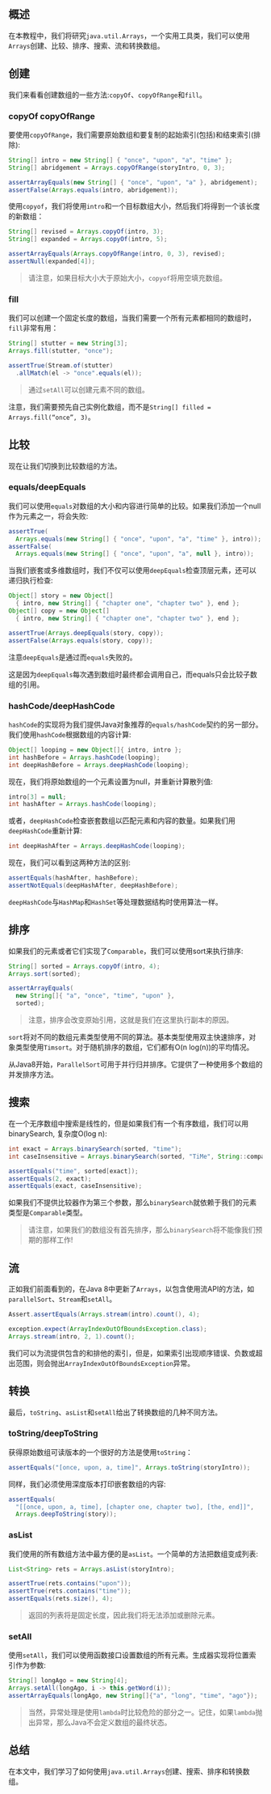 ## 概述

在本教程中，我们将研究`java.util.Arrays`，一个实用工具类，我们可以使用`Arrays`创建、比较、排序、搜索、流和转换数组。

## 创建

我们来看看创建数组的一些方法:`copyOf`、`copyOfRange`和`fill`。

### copyOf copyOfRange

要使用`copyOfRange`，我们需要原始数组和要复制的起始索引(包括)和结束索引(排除):

```java
String[] intro = new String[] { "once", "upon", "a", "time" };
String[] abridgement = Arrays.copyOfRange(storyIntro, 0, 3);

assertArrayEquals(new String[] { "once", "upon", "a" }, abridgement);
assertFalse(Arrays.equals(intro, abridgement));
```

使用`copyof`，我们将使用`intro`和一个目标数组大小，然后我们将得到一个该长度的新数组：

```java
String[] revised = Arrays.copyOf(intro, 3);
String[] expanded = Arrays.copyOf(intro, 5);

assertArrayEquals(Arrays.copyOfRange(intro, 0, 3), revised);
assertNull(expanded[4]);
```

> 请注意，如果目标大小大于原始大小，`copyof`将用空填充数组。

### fill

我们可以创建一个固定长度的数组，当我们需要一个所有元素都相同的数组时，`fill`非常有用：

```java
String[] stutter = new String[3];
Arrays.fill(stutter, "once");

assertTrue(Stream.of(stutter)
  .allMatch(el -> "once".equals(el));
```

> 通过`setAll`可以创建元素不同的数组。

注意，我们需要预先自己实例化数组，而不是`String[] filled = Arrays.fill(“once”, 3)`。

## 比较

现在让我们切换到比较数组的方法。

### equals/deepEquals

我们可以使用`equals`对数组的大小和内容进行简单的比较。如果我们添加一个null作为元素之一，将会失败:

```java
assertTrue(
  Arrays.equals(new String[] { "once", "upon", "a", "time" }, intro));
assertFalse(
  Arrays.equals(new String[] { "once", "upon", "a", null }, intro));
```

当我们嵌套或多维数组时，我们不仅可以使用`deepEquals`检查顶层元素，还可以递归执行检查:

```java
Object[] story = new Object[]
  { intro, new String[] { "chapter one", "chapter two" }, end };
Object[] copy = new Object[]
  { intro, new String[] { "chapter one", "chapter two" }, end };

assertTrue(Arrays.deepEquals(story, copy));
assertFalse(Arrays.equals(story, copy));
```

注意`deepEquals`是通过而`equals`失败的。

这是因为`deepEquals`每次遇到数组时最终都会调用自己，而equals只会比较子数组的引用。

### hashCode/deepHashCode

`hashCode`的实现将为我们提供Java对象推荐的`equals/hashCode`契约的另一部分。我们使用`hashCode`根据数组的内容计算:

```java
Object[] looping = new Object[]{ intro, intro };
int hashBefore = Arrays.hashCode(looping);
int deepHashBefore = Arrays.deepHashCode(looping);
```

现在，我们将原始数组的一个元素设置为null，并重新计算散列值:

```java
intro[3] = null;
int hashAfter = Arrays.hashCode(looping);
```

或者，`deepHashCode`检查嵌套数组以匹配元素和内容的数量。如果我们用`deepHashCode`重新计算:

```java
int deepHashAfter = Arrays.deepHashCode(looping);
```

现在，我们可以看到这两种方法的区别:

```java
assertEquals(hashAfter, hashBefore);
assertNotEquals(deepHashAfter, deepHashBefore);
```

`deepHashCode`与`HashMap`和`HashSet`等处理数据结构时使用算法一样。

## 排序

如果我们的元素或者它们实现了`Comparable`，我们可以使用sort来执行排序:

```java
String[] sorted = Arrays.copyOf(intro, 4);
Arrays.sort(sorted);

assertArrayEquals(
  new String[]{ "a", "once", "time", "upon" }, 
  sorted);
```

> 注意，排序会改变原始引用，这就是我们在这里执行副本的原因。

`sort`将对不同的数组元素类型使用不同的算法。基本类型使用双主快速排序，对象类型使用`Timsort`。对于随机排序的数组，它们都有O(n log(n))的平均情况。

从Java8开始，`ParallelSort`可用于并行归并排序。它提供了一种使用多个数组的并发排序方法。

## 搜索

在一个无序数组中搜索是线性的，但是如果我们有一个有序数组，我们可以用binarySearch, 复杂度O(log n):

```java
int exact = Arrays.binarySearch(sorted, "time");
int caseInsensitive = Arrays.binarySearch(sorted, "TiMe", String::compareToIgnoreCase);

assertEquals("time", sorted[exact]);
assertEquals(2, exact);
assertEquals(exact, caseInsensitive);
```

如果我们不提供比较器作为第三个参数，那么`binarySearch`就依赖于我们的元素类型是`Comparable`类型。

> 请注意，如果我们的数组没有首先排序，那么`binarySearch`将不能像我们预期的那样工作!

## 流

正如我们前面看到的，在Java 8中更新了`Arrays`，以包含使用流API的方法，如`parallelSort`、`Stream`和`setAll`。

```java
Assert.assertEquals(Arrays.stream(intro).count(), 4);

exception.expect(ArrayIndexOutOfBoundsException.class);
Arrays.stream(intro, 2, 1).count();
```

我们可以为流提供包含的和排他的索引，但是，如果索引出现顺序错误、负数或超出范围，则会抛出`ArrayIndexOutOfBoundsException`异常。

## 转换

最后，`toString`、`asList`和`setAll`给出了转换数组的几种不同方法。

### toString/deepToString

获得原始数组可读版本的一个很好的方法是使用`toString`：

```java
assertEquals("[once, upon, a, time]", Arrays.toString(storyIntro));
```

同样，我们必须使用深度版本打印嵌套数组的内容:

```java
assertEquals(
  "[[once, upon, a, time], [chapter one, chapter two], [the, end]]",
  Arrays.deepToString(story));
```

### asList

我们使用的所有数组方法中最方便的是`asList`。一个简单的方法把数组变成列表:

```java
List<String> rets = Arrays.asList(storyIntro);

assertTrue(rets.contains("upon"));
assertTrue(rets.contains("time"));
assertEquals(rets.size(), 4);
```

> 返回的列表将是固定长度，因此我们将无法添加或删除元素。

### setAll

使用`setAll`，我们可以使用函数接口设置数组的所有元素。生成器实现将位置索引作为参数:

```java
String[] longAgo = new String[4];
Arrays.setAll(longAgo, i -> this.getWord(i));
assertArrayEquals(longAgo, new String[]{"a", "long", "time", "ago"});
```

> 当然，异常处理是使用`lambda`时比较危险的部分之一。记住，如果`lambda`抛出异常，那么Java不会定义数组的最终状态。

## 总结

在本文中，我们学习了如何使用`java.util.Arrays`创建、搜索、排序和转换数组。
